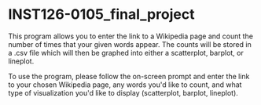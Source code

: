 # INST126-0105_final_project
This program allows you to enter the link to a Wikipedia page and count the number of times 
that your given words appear. The counts will be stored in a .csv file which will then be
graphed into either a scatterplot, barplot, or lineplot. 

To use the program, please follow the on-screen prompt and enter the link to your chosen 
Wikipedia page, any words you'd like to count, and what type of visualization you'd like to 
display (scatterplot, barplot, lineplot).
